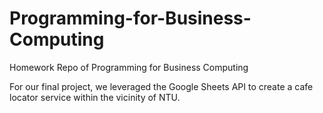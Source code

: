 # Programming-for-Business-Computing
Homework Repo of Programming for Business Computing

For our final project, we leveraged the Google Sheets API to create a cafe locator service within the vicinity of NTU.
